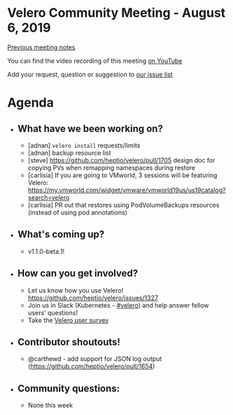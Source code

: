 # Velero Community Meeting - August 6, 2019

[Previous meeting notes](https://github.com/heptio/velero-community)

You can find the video recording of this meeting [on YouTube](https://www.youtube.com/watch?v=hjJ_dmVzJxE) 

Add your request, question or suggestion to [our issue list](https://github.com/heptio/velero-community/issues)

# Agenda
- ## What have we been working on?
    - [adnan] `velero install` requests/limits
    - [adnan] backup resource list
    - [steve] https://github.com/heptio/velero/pull/1705 design doc for copying PVs when remapping namespaces during restore
    - [carlisia] If you are going to VMworld, 3 sessions will be featuring Velero: https://my.vmworld.com/widget/vmware/vmworld19us/us19catalog?search=velero
    - [carlisia] PR out that restores using PodVolumeBackups resources (instead of using pod annotations)
- ## What's coming up?
    - v1.1.0-beta.1!
- ## How can you get involved?
    - Let us know how you use Velero! https://github.com/heptio/velero/issues/1327
    - Join us in Slack (Kubernetes - [#velero](https://kubernetes.slack.com/messages/velero)) and help answer fellow users' questions!
    - Take the [Velero user survey](https://velero.io/survey)

- ## Contributor shoutouts!
    - @carthewd - add support for JSON log output (https://github.com/heptio/velero/pull/1654)

- ## Community questions:
    - None this week


